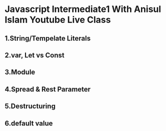 # Javascript Intermediate1 With Anisul Islam Youtube Live Class
## 1.String/Tempelate Literals
## 2.var, Let vs Const
## 3.Module
## 4.Spread & Rest Parameter
## 5.Destructuring
## 6.default value